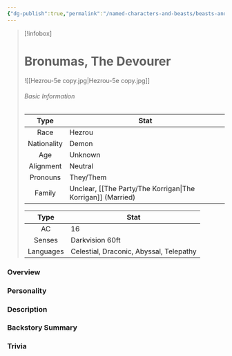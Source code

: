 ```yaml
---
{"dg-publish":true,"permalink":"/named-characters-and-beasts/beasts-and-animals/bronumas-the-devourer/","updated":"2025-06-10T19:10:58.065+01:00"}
---
```


> [!infobox]
> 
> # Bronumas, The Devourer
> ![[Hezrou-5e copy.jpg\|Hezrou-5e copy.jpg]]
> ###### Basic Information
> 
>  Type | Stat |
> :----: | --- |
>  Race | Hezrou |
>  Nationality | Demon |
>  Age | Unknown |
>  Alignment | Neutral |
>  Pronouns | They/Them |
>  Family | Unclear, [[The Party/The Korrigan\|The Korrigan]] (Married) |
>  
>Type | Stat |
>:---: | --- |
>AC | 16 |
>Senses | Darkvision 60ft |
>Languages | Celestial, Draconic, Abyssal, Telepathy |

### Overview


### Personality


### Description


### Backstory Summary


### Trivia